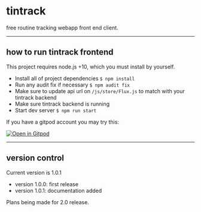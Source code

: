 # tintrack

free routine tracking webapp front end client.

---

## how to run tintrack frontend

This project requires node.js +10, which you must install by yourself.

- Install all of project dependencies `$ npm install`
- Run any audit fix if necessary `$ npm audit fix`
- Make sure to update api url on `/js/store/Flux.js` to match with your tintrack backend
- Make sure tintrack backend is running
- Start dev server `$ npm run start`

If you have a gitpod account you may try this:

[![Open in Gitpod](https://gitpod.io/button/open-in-gitpod.svg)](https://gitpod.io/from-referrer/)

---

## version control

Current version is 1.0.1

- version 1.0.0: first release
- version 1.0.1: documentation added

Plans being made for 2.0 release.
